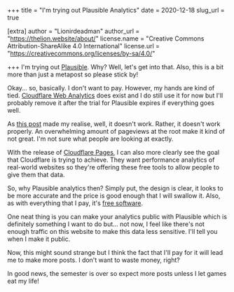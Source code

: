 +++
title = "I'm trying out Plausible Analytics"
date = 2020-12-18
slug_url = true

[extra]
author = "Lionirdeadman"
author_url = "https://thelion.website/about/"
license.name = "Creative Commons Attribution-ShareAlike 4.0 International"
license.url = "https://creativecommons.org/licenses/by-sa/4.0/"

+++
I'm trying out [Plausible](https://plausible.io). Why? Well, let's get into that. Also, this is a bit more than just a metapost so please stick by!
<!-- more -->
Okay... so, basically. I don't want to pay. However, my hands are kind of tied. [Cloudflare Web Analytics](https://www.cloudflare.com/web-analytics/) does exist and I do
still use it for now but I'll probably remove it after the trial for Plausible expires if everything goes well.

As [this post](https://www.ctrl.blog/entry/review-cloudflare-analytics.html) made my realise, well, it doesn't work. Rather, it doesn't work properly.
An overwhelming amount of pageviews at the root make it kind of not great. I'm not sure what people are looking at exactly.

With the release of [Cloudflare Pages](https://blog.cloudflare.com/cloudflare-pages/), I can also more clearly see the goal that Cloudflare is trying to achieve.
They want performance analytics of real-world websites so they're offering these free tools to allow people to give them that data.

So, why Plausible analytics then? Simply put, the design is clear, it looks to be more accurate and the price is good enough that I will swallow it. Also,
as with everything that I pay, it's [free software](https://www.gnu.org/philosophy/free-sw.en.html).

One neat thing is you can make your analytics public with Plausible which is definitely something I want to do but... not now, I feel like there's not enough traffic
on this website to make this data less sensitive. I'll tell you when I make it public.

Now, this might sound strange but I think the fact that I'll pay for it will lead me to make more posts. I don't want to waste money, right?

In good news, the semester is over so expect more posts unless I let games eat my life!
